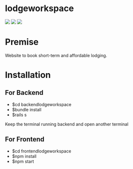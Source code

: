 # lodgeworkspace


![](https://img.shields.io/badge/rails-6.0.3.2-red.svg)
![](https://img.shields.io/badge/react-0.1.0-aqua.svg)
![](https://img.shields.io/badge/node-14.7.0-green.svg)

# Premise

Website to book short-term and affordable lodging.


# Installation
## For Backend
- $cd backendlodgeworkspace
- $bundle install
- $rails s

<p>Keep the terminal running backend and open another terminal</p>

## For Frontend
- $cd frontendlodgeworkspace
- $npm install
- $npm start